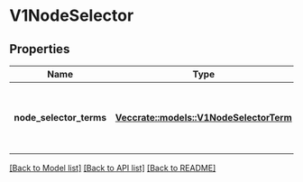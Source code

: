 # V1NodeSelector

## Properties

Name | Type | Description | Notes
------------ | ------------- | ------------- | -------------
**node_selector_terms** | [**Vec<crate::models::V1NodeSelectorTerm>**](v1.NodeSelectorTerm.md) | Required. A list of node selector terms. The terms are ORed. | 

[[Back to Model list]](../README.md#documentation-for-models) [[Back to API list]](../README.md#documentation-for-api-endpoints) [[Back to README]](../README.md)



